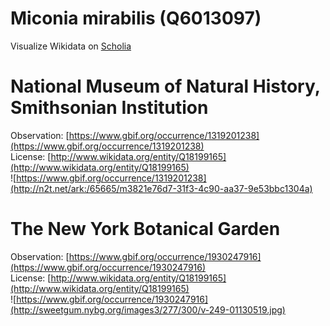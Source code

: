 
Miconia mirabilis (Q6013097)
============================
  
Visualize Wikidata on [Scholia](https://scholia.toolforge.org/taxon/Q6013097)
# National Museum of Natural History, Smithsonian Institution
  
Observation: [https://www.gbif.org/occurrence/1319201238](https://www.gbif.org/occurrence/1319201238)  
License: [http://www.wikidata.org/entity/Q18199165](http://www.wikidata.org/entity/Q18199165)  
![https://www.gbif.org/occurrence/1319201238](http://n2t.net/ark:/65665/m3821e76d7-31f3-4c90-aa37-9e53bbc1304a)
# The New York Botanical Garden
  
Observation: [https://www.gbif.org/occurrence/1930247916](https://www.gbif.org/occurrence/1930247916)  
License: [http://www.wikidata.org/entity/Q18199165](http://www.wikidata.org/entity/Q18199165)  
![https://www.gbif.org/occurrence/1930247916](http://sweetgum.nybg.org/images3/277/300/v-249-01130519.jpg)